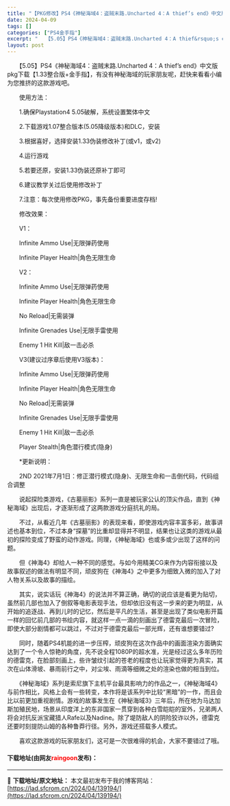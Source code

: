 ```yaml
---
title: "【PKG修改】PS4《神秘海域4：盗贼末路.Uncharted 4：A thief’s end》中文版pkg下载【1.33整合版+金手指】"
date: 2024-04-09
tags: []
categories: ["PS4金手指"]
excerpt: "　　【5.05】PS4《神秘海域4：盗贼末路.Uncharted 4：A thief&rsquo;s end》中文版pkg下载【1.33整合版+金手指】，有没有神秘海域的玩家朋友呢，赶快来看看小编为您推挤的这款游戏吧。 　　使用方法： 　　1.确保Playstation4 5.05破解，系统设置繁体&hellip;"
layout: post
---
```


 <p>　　【5.05】PS4《神秘海域4：盗贼末路.Uncharted 4：A thief&rsquo;s end》中文版pkg下载【1.33整合版+金手指】，有没有神秘海域的玩家朋友呢，赶快来看看小编为您推挤的这款游戏吧。</p> <p>　　使用方法：</p> <p>　　1.确保Playstation4 5.05破解，系统设置繁体中文</p> <p>　　2.下载游戏1.07整合版本(5.05降级版本)和DLC，安装</p> <p>　　3.根据喜好，选择安装1.33伪装修改补丁(或v1，或v2)</p> <p>　　4.运行游戏</p> <p>　　5.若要还原，安装1.33伪装还原补丁即可</p> <p>　　6.建议教学关过后使用修改补丁</p> <p>　　7.注意：每次使用修改PKG，事先备份重要进度存档!</p> <p>　　修改效果：</p> <p>　　V1：</p> <p>　　Infinite Ammo Use|无限弹药使用</p> <p>　　Infinite Player Health|角色无限生命</p> <p>　　V2：</p> <p>　　Infinite Ammo Use|无限弹药使用</p> <p>　　Infinite Player Health|角色无限生命</p> <p>　　No Reload|无需装弹</p> <p>　　Infinite Grenades Use|无限手雷使用</p> <p>　　Enemy 1 Hit Kill|敌一击必杀</p> <p>　　V3(建议过序章后使用V3版本)：</p> <p>　　Infinite Ammo Use|无限弹药使用</p> <p>　　Infinite Player Health|角色无限生命</p> <p>　　No Reload|无需装弹</p> <p>　　Infinite Grenades Use|无限手雷使用</p> <p>　　Enemy 1 Hit Kill|敌一击必杀</p> <p>　　Player Stealth|角色潜行模式(隐身)</p> <p>　　*更新说明：</p> <p>　　2ND 2021年7月1日：修正潜行模式(隐身)、无限生命和一击倒代码，代码组合调整</p> <p>　　说起探险类游戏，《古墓丽影》系列一直是被玩家公认的顶尖作品，直到《神秘海域》出现后，才逐渐形成了这两款游戏分庭抗礼的局。</p> <p>　　不过，从看近几年《古墓丽影》的表现来看，即使游戏内容丰富多彩，故事讲述也基本到位，不过本身&ldquo;探墓&rdquo;的比重却显得并不明显，结果也让这类的游戏从最初的探险变成了野蛮的动作游戏。同理，《神秘海域》也或多或少出现了这样的问题。</p> <p>　　但《神海4》却给人一种不同的感觉。与如今用精美CG来作为内容衔接以及故事叙述的做法有明显不同，顽皮狗在《神海4》之中更多为细致入微的加入了对人物关系以及故事的描绘。</p> <p>　　其实，说实话玩《神海4》的说法并不算正确，确切的说应该是看更为贴切，虽然前几部也加入了倒叙等电影表现手法，但却依旧没有这一步来的更为明显，从开始的追逐战、再到儿时的记忆，然后是平凡的生活，甚至是出现了类似电影开篇一样的回忆前几部的书绘内容，就这样一点一滴的刻画出了德雷克最后一次冒险，即使大部分剧情都可以跳过，不过对于德雷克最后一部光辉，还有谁想要错过?</p> <p>　　同时，随着PS4机能的进一步压榨，顽皮狗在这次作品中的画面渲染方面确实达到了一个令人惊艳的角度，先不说全程1080P的超水准，光是经过这么多年历险的德雷克，在脸部刻画上，些许皱纹引起的苍老的程度也让玩家觉得更为真实，其次在山体滑坡、暴雨前行之中，对尘埃、雨滴等细微之处的渲染也做的相当到位。</p> <p>　　《神秘海域》系列是索尼旗下主机平台最具影响力的作品之一，《神秘海域4》与前作相比，风格上会有一些转变，本作将是该系列中比较&ldquo;黑暗&rdquo;的一作，而且会比以前更加重视剧情。游戏的故事发生在《神秘海域3》三年后，所在地为马达加斯加殖民地，场景从印度洋上的东非国家一贯穿到各种白雪皑皑的室外，兄弟两人将会对抗反派宝藏猎人Rafe以及Nadine。除了堤防敌人的阴险狡诈以外，德雷克还要时刻提防山姆的各种鲁莽行径。另外，游戏还搭载多人模式。</p> <p>　　喜欢这款游戏的玩家朋友们，这可是一次很难得的机会，大家不要错过了哦。</p> <p><h4>下载地址(由网友<font color="red">raingoon</font>发布)：</h4></p> 

---
📖 **下载地址/原文地址：** 本文最初发布于我的博客网站：[https://lad.sfcrom.cn/2024/04/139194/](https://lad.sfcrom.cn/2024/04/139194/)
